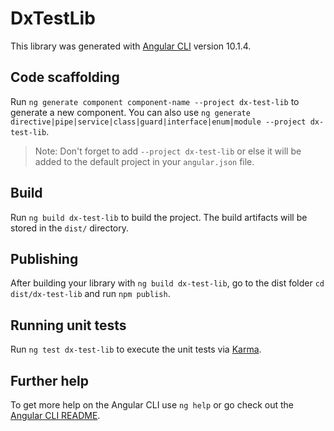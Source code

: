 # DxTestLib

This library was generated with [Angular CLI](https://github.com/angular/angular-cli) version 10.1.4.

## Code scaffolding

Run `ng generate component component-name --project dx-test-lib` to generate a new component. You can also use `ng generate directive|pipe|service|class|guard|interface|enum|module --project dx-test-lib`.
> Note: Don't forget to add `--project dx-test-lib` or else it will be added to the default project in your `angular.json` file. 

## Build

Run `ng build dx-test-lib` to build the project. The build artifacts will be stored in the `dist/` directory.

## Publishing

After building your library with `ng build dx-test-lib`, go to the dist folder `cd dist/dx-test-lib` and run `npm publish`.

## Running unit tests

Run `ng test dx-test-lib` to execute the unit tests via [Karma](https://karma-runner.github.io).

## Further help

To get more help on the Angular CLI use `ng help` or go check out the [Angular CLI README](https://github.com/angular/angular-cli/blob/master/README.md).
